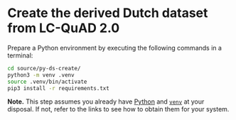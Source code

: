 # Create the derived Dutch dataset from LC-QuAD 2.0

Prepare a Python environment by executing the following commands in a terminal:

```sh
cd source/py-ds-create/
python3 -m venv .venv
source .venv/bin/activate
pip3 install -r requirements.txt
```

**Note.** This step assumes you already have <a href="https://www.python.org/">Python</a> and <a href="https://docs.python.org/3/library/venv.html">`venv`</a> at your disposal. If not, refer to the links to see how to obtain them for your system.


